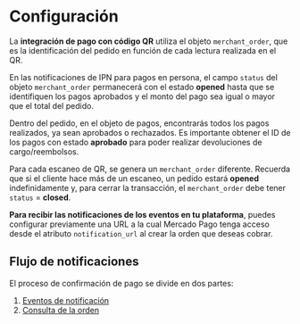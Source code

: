 # Configuración

La **integración de pago con código QR** utiliza el objeto `merchant_order`, que es la identificación del pedido en función de cada lectura realizada en el QR.

En las notificaciones de IPN para pagos en persona, el campo `status` del objeto `merchant_order` permanecerá con el estado **opened** hasta que se identifiquen los pagos aprobados y el monto del pago sea igual o mayor que el total del pedido.

Dentro del pedido, en el objeto de pagos, encontrarás todos los pagos realizados, ya sean aprobados o rechazados. Es importante obtener el ID de los pagos con estado **aprobado** para poder realizar devoluciones de cargo/reembolsos.

Para cada escaneo de QR, se genera un `merchant_order` diferente. Recuerda que si el cliente hace más de un escaneo, un pedido estará **opened** indefinidamente y, para cerrar la transacción, el `merchant_order` debe tener `status` = **closed**.

**Para recibir las notificaciones de los eventos en tu plataforma**, puedes configurar previamente una URL a la cual Mercado Pago tenga acceso desde el atributo `notification_url` al crear la orden que deseas cobrar.

## Flujo de notificaciones

El proceso de confirmación de pago se divide en dos partes:

1. [Eventos de notificación](https://www.mercadopago[FAKER][URL][DOMAIN]/developers/es/guides/additional-content/ipn/inperson-notification-events)
2. [Consulta de la orden](https://www.mercadopago[FAKER][URL][DOMAIN]/developers/es/guides/additional-content/ipn/inperson-order-query)

